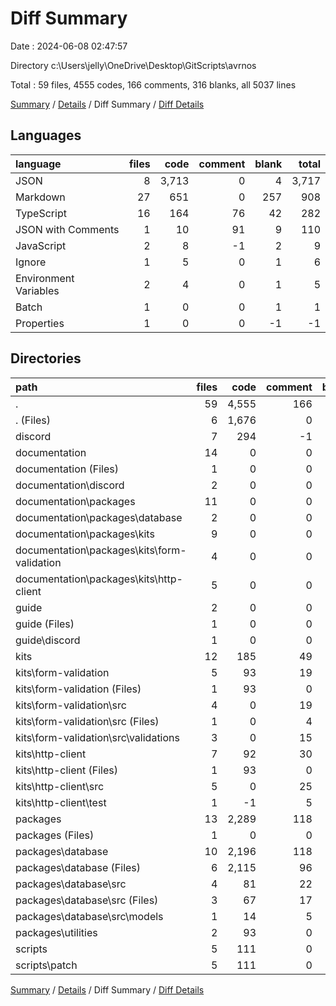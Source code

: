 # Diff Summary

Date : 2024-06-08 02:47:57

Directory c:\\Users\\jelly\\OneDrive\\Desktop\\GitScripts\\avrnos

Total : 59 files,  4555 codes, 166 comments, 316 blanks, all 5037 lines

[Summary](results.md) / [Details](details.md) / Diff Summary / [Diff Details](diff-details.md)

## Languages
| language | files | code | comment | blank | total |
| :--- | ---: | ---: | ---: | ---: | ---: |
| JSON | 8 | 3,713 | 0 | 4 | 3,717 |
| Markdown | 27 | 651 | 0 | 257 | 908 |
| TypeScript | 16 | 164 | 76 | 42 | 282 |
| JSON with Comments | 1 | 10 | 91 | 9 | 110 |
| JavaScript | 2 | 8 | -1 | 2 | 9 |
| Ignore | 1 | 5 | 0 | 1 | 6 |
| Environment Variables | 2 | 4 | 0 | 1 | 5 |
| Batch | 1 | 0 | 0 | 1 | 1 |
| Properties | 1 | 0 | 0 | -1 | -1 |

## Directories
| path | files | code | comment | blank | total |
| :--- | ---: | ---: | ---: | ---: | ---: |
| . | 59 | 4,555 | 166 | 316 | 5,037 |
| . (Files) | 6 | 1,676 | 0 | 41 | 1,717 |
| discord | 7 | 294 | -1 | 32 | 325 |
| documentation | 14 | 0 | 0 | 12 | 12 |
| documentation (Files) | 1 | 0 | 0 | -1 | -1 |
| documentation\\discord | 2 | 0 | 0 | 2 | 2 |
| documentation\\packages | 11 | 0 | 0 | 11 | 11 |
| documentation\\packages\\database | 2 | 0 | 0 | 2 | 2 |
| documentation\\packages\\kits | 9 | 0 | 0 | 9 | 9 |
| documentation\\packages\\kits\\form-validation | 4 | 0 | 0 | 4 | 4 |
| documentation\\packages\\kits\\http-client | 5 | 0 | 0 | 5 | 5 |
| guide | 2 | 0 | 0 | 0 | 0 |
| guide (Files) | 1 | 0 | 0 | -1 | -1 |
| guide\\discord | 1 | 0 | 0 | 1 | 1 |
| kits | 12 | 185 | 49 | 79 | 313 |
| kits\\form-validation | 5 | 93 | 19 | 38 | 150 |
| kits\\form-validation (Files) | 1 | 93 | 0 | 35 | 128 |
| kits\\form-validation\\src | 4 | 0 | 19 | 3 | 22 |
| kits\\form-validation\\src (Files) | 1 | 0 | 4 | 0 | 4 |
| kits\\form-validation\\src\\validations | 3 | 0 | 15 | 3 | 18 |
| kits\\http-client | 7 | 92 | 30 | 41 | 163 |
| kits\\http-client (Files) | 1 | 93 | 0 | 35 | 128 |
| kits\\http-client\\src | 5 | 0 | 25 | 5 | 30 |
| kits\\http-client\\test | 1 | -1 | 5 | 1 | 5 |
| packages | 13 | 2,289 | 118 | 116 | 2,523 |
| packages (Files) | 1 | 0 | 0 | -1 | -1 |
| packages\\database | 10 | 2,196 | 118 | 81 | 2,395 |
| packages\\database (Files) | 6 | 2,115 | 96 | 61 | 2,272 |
| packages\\database\\src | 4 | 81 | 22 | 20 | 123 |
| packages\\database\\src (Files) | 3 | 67 | 17 | 15 | 99 |
| packages\\database\\src\\models | 1 | 14 | 5 | 5 | 24 |
| packages\\utilities | 2 | 93 | 0 | 36 | 129 |
| scripts | 5 | 111 | 0 | 36 | 147 |
| scripts\\patch | 5 | 111 | 0 | 36 | 147 |

[Summary](results.md) / [Details](details.md) / Diff Summary / [Diff Details](diff-details.md)